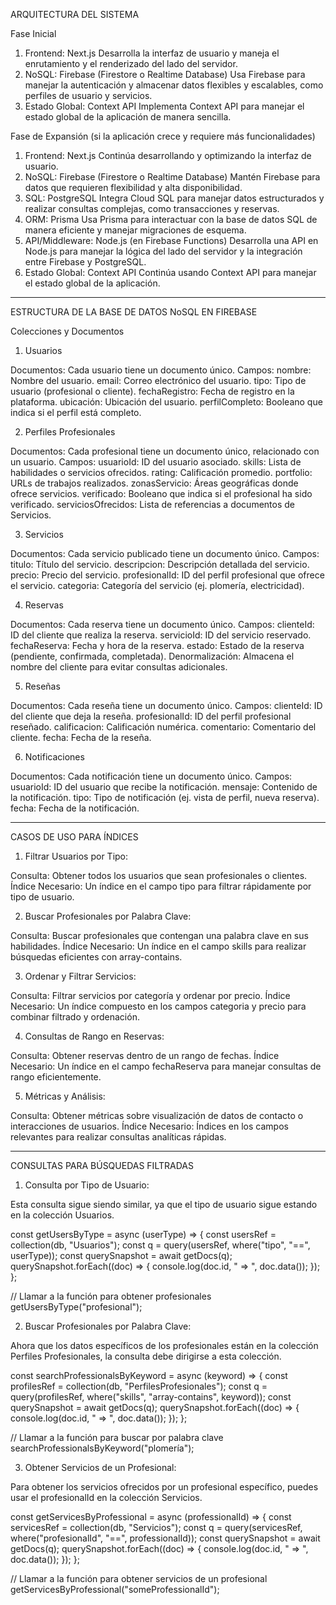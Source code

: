 ARQUITECTURA DEL SISTEMA

Fase Inicial

1) Frontend: Next.js
Desarrolla la interfaz de usuario y maneja el enrutamiento y el renderizado del lado del servidor.
2) NoSQL: Firebase (Firestore o Realtime Database)
Usa Firebase para manejar la autenticación y almacenar datos flexibles y escalables, como perfiles de usuario y servicios.
3) Estado Global: Context API
Implementa Context API para manejar el estado global de la aplicación de manera sencilla.

Fase de Expansión (si la aplicación crece y requiere más funcionalidades)

1) Frontend: Next.js
Continúa desarrollando y optimizando la interfaz de usuario.
2) NoSQL: Firebase (Firestore o Realtime Database)
Mantén Firebase para datos que requieren flexibilidad y alta disponibilidad.
3) SQL: PostgreSQL
Integra Cloud SQL para manejar datos estructurados y realizar consultas complejas, como transacciones y reservas.
4) ORM: Prisma
Usa Prisma para interactuar con la base de datos SQL de manera eficiente y manejar migraciones de esquema.
5) API/Middleware: Node.js (en Firebase Functions)
Desarrolla una API en Node.js para manejar la lógica del lado del servidor y la integración entre Firebase y PostgreSQL.
6) Estado Global: Context API
Continúa usando Context API para manejar el estado global de la aplicación.

____________________________________________________________________________________________________________________

ESTRUCTURA DE LA BASE DE DATOS NoSQL EN FIREBASE

Colecciones y Documentos

1) Usuarios

Documentos: Cada usuario tiene un documento único.
Campos:
nombre: Nombre del usuario.
email: Correo electrónico del usuario.
tipo: Tipo de usuario (profesional o cliente).
fechaRegistro: Fecha de registro en la plataforma.
ubicación: Ubicación del usuario.
perfilCompleto: Booleano que indica si el perfil está completo.

2) Perfiles Profesionales

Documentos: Cada profesional tiene un documento único, relacionado con un usuario.
Campos:
usuarioId: ID del usuario asociado.
skills: Lista de habilidades o servicios ofrecidos.
rating: Calificación promedio.
portfolio: URLs de trabajos realizados.
zonasServicio: Áreas geográficas donde ofrece servicios.
verificado: Booleano que indica si el profesional ha sido verificado.
serviciosOfrecidos: Lista de referencias a documentos de Servicios.

3) Servicios

Documentos: Cada servicio publicado tiene un documento único.
Campos:
titulo: Título del servicio.
descripcion: Descripción detallada del servicio.
precio: Precio del servicio.
profesionalId: ID del perfil profesional que ofrece el servicio.
categoria: Categoría del servicio (ej. plomería, electricidad).

4) Reservas

Documentos: Cada reserva tiene un documento único.
Campos:
clienteId: ID del cliente que realiza la reserva.
servicioId: ID del servicio reservado.
fechaReserva: Fecha y hora de la reserva.
estado: Estado de la reserva (pendiente, confirmada, completada).
Denormalización: Almacena el nombre del cliente para evitar consultas adicionales.

5) Reseñas

Documentos: Cada reseña tiene un documento único.
Campos:
clienteId: ID del cliente que deja la reseña.
profesionalId: ID del perfil profesional reseñado.
calificacion: Calificación numérica.
comentario: Comentario del cliente.
fecha: Fecha de la reseña.

6) Notificaciones

Documentos: Cada notificación tiene un documento único.
Campos:
usuarioId: ID del usuario que recibe la notificación.
mensaje: Contenido de la notificación.
tipo: Tipo de notificación (ej. vista de perfil, nueva reserva).
fecha: Fecha de la notificación.

____________________________________________________________________________________________________________________

CASOS DE USO PARA ÍNDICES

1) Filtrar Usuarios por Tipo:

Consulta: Obtener todos los usuarios que sean profesionales o clientes.
Índice Necesario: Un índice en el campo tipo para filtrar rápidamente por tipo de usuario.

2) Buscar Profesionales por Palabra Clave:

Consulta: Buscar profesionales que contengan una palabra clave en sus habilidades.
Índice Necesario: Un índice en el campo skills para realizar búsquedas eficientes con array-contains.

3) Ordenar y Filtrar Servicios:

Consulta: Filtrar servicios por categoría y ordenar por precio.
Índice Necesario: Un índice compuesto en los campos categoria y precio para combinar filtrado y ordenación.

4) Consultas de Rango en Reservas:

Consulta: Obtener reservas dentro de un rango de fechas.
Índice Necesario: Un índice en el campo fechaReserva para manejar consultas de rango eficientemente.

5) Métricas y Análisis:

Consulta: Obtener métricas sobre visualización de datos de contacto o interacciones de usuarios.
Índice Necesario: Índices en los campos relevantes para realizar consultas analíticas rápidas.

____________________________________________________________________________________________________________________

CONSULTAS PARA BÚSQUEDAS FILTRADAS

1) Consulta por Tipo de Usuario:

Esta consulta sigue siendo similar, ya que el tipo de usuario sigue estando en la colección Usuarios.

const getUsersByType = async (userType) => {
  const usersRef = collection(db, "Usuarios");
  const q = query(usersRef, where("tipo", "==", userType));
  const querySnapshot = await getDocs(q);
  querySnapshot.forEach((doc) => {
    console.log(doc.id, " => ", doc.data());
  });
};

// Llamar a la función para obtener profesionales
getUsersByType("profesional");

2) Buscar Profesionales por Palabra Clave:

Ahora que los datos específicos de los profesionales están en la colección Perfiles Profesionales, la consulta debe dirigirse a esta colección.

const searchProfessionalsByKeyword = async (keyword) => {
  const profilesRef = collection(db, "PerfilesProfesionales");
  const q = query(profilesRef, where("skills", "array-contains", keyword));
  const querySnapshot = await getDocs(q);
  querySnapshot.forEach((doc) => {
    console.log(doc.id, " => ", doc.data());
  });
};

// Llamar a la función para buscar por palabra clave
searchProfessionalsByKeyword("plomería");

3) Obtener Servicios de un Profesional:

Para obtener los servicios ofrecidos por un profesional específico, puedes usar el profesionalId en la colección Servicios.

const getServicesByProfessional = async (professionalId) => {
  const servicesRef = collection(db, "Servicios");
  const q = query(servicesRef, where("profesionalId", "==", professionalId));
  const querySnapshot = await getDocs(q);
  querySnapshot.forEach((doc) => {
    console.log(doc.id, " => ", doc.data());
  });
};

// Llamar a la función para obtener servicios de un profesional
getServicesByProfessional("someProfessionalId");
